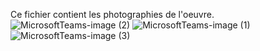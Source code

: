 Ce fichier contient les photographies de l'oeuvre.
![MicrosoftTeams-image (2)](https://user-images.githubusercontent.com/89609465/155268632-59026d68-1345-4970-8144-1ed7882fa0b8.png)
![MicrosoftTeams-image (1)](https://user-images.githubusercontent.com/89609465/155268713-6a2a454b-f084-4015-8de6-f6473b4a93f2.png)
![MicrosoftTeams-image (3)](https://user-images.githubusercontent.com/89609465/155268849-d85ba878-9351-41d9-8bf8-e530f8a777ec.png)
